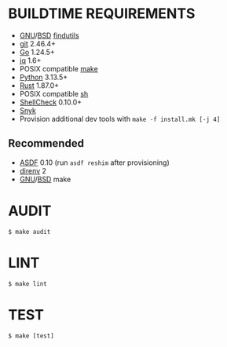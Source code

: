 # BUILDTIME REQUIREMENTS

* [GNU](https://www.gnu.org/)/[BSD](https://en.wikipedia.org/wiki/Berkeley_Software_Distribution) [findutils](https://en.wikipedia.org/wiki/Find_(Unix))
* [git](https://git-scm.com/) 2.46.4+
* [Go](https://go.dev/) 1.24.5+
* [jq](https://jqlang.github.io/jq/) 1.6+
* POSIX compatible [make](https://pubs.opengroup.org/onlinepubs/9799919799/utilities/make.html)
* [Python](https://www.python.org/) 3.13.5+
* [Rust](https://www.rust-lang.org/) 1.87.0+
* POSIX compatible [sh](https://pubs.opengroup.org/onlinepubs/9699919799/utilities/sh.html)
* [ShellCheck](https://www.shellcheck.net/) 0.10.0+
* [Snyk](https://snyk.io/)
* Provision additional dev tools with `make -f install.mk [-j 4]`

## Recommended

* [ASDF](https://asdf-vm.com/) 0.10 (run `asdf reshim` after provisioning)
* [direnv](https://direnv.net/) 2
* [GNU](https://www.gnu.org/)/[BSD](https://en.wikipedia.org/wiki/Berkeley_Software_Distribution) make

# AUDIT

```console
$ make audit
```

# LINT

```console
$ make lint
```

# TEST

```console
$ make [test]
```
